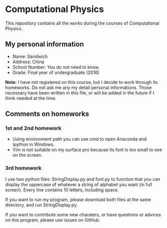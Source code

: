 # Computational Physics
This repository contains all the works during the courses of Computational Physics.

## My personal information
- Name: Sandwich
- Address: China
- School Number: You do not need to know.
- Grade: Final year of undergraduate (2016)

**Note**: I have not registered on this course, but I decide to work through its homeworks. Do not ask me any my detail personal informations. Those necessary have been written in this file, or will be added in the future if I think needed at the time.

## Comments on homeworks 

### 1st and 2nd homework
- Using environment path you can use cmd to open Anaconda and ipython in Windows.
- Vim is not suitable on my surface pro because its font is too small to see on the screen.

### 3rd homework
I use two python files: StringDisplay.py and font.py to function that you can display the uppercase of whatever a string of alphabet you want (in full screen). Every line contains 10 letters, including space.

If you want to run my program, please download both files at the same directory, and run StringDisplay.py.

If you want to contribute some new charaters, or have questions or advices on this program, please use issues on GitHub.
